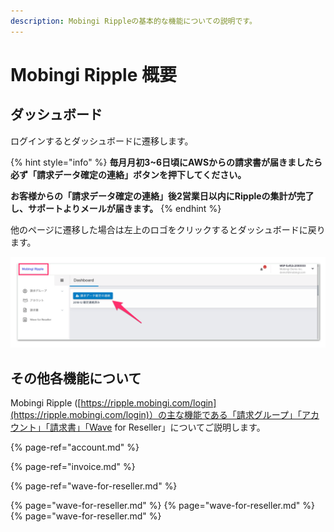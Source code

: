 ```yaml
---
description: Mobingi Rippleの基本的な機能についての説明です。
---
```


# Mobingi Ripple 概要

## ダッシュボード

ログインするとダッシュボードに遷移します。

{% hint style="info" %}
**毎月月初3~6日頃にAWSからの請求書が届きましたら必ず「請求データ確定の連絡」ボタンを押下してください。**

**お客様からの「請求データ確定の連絡」後2営業日以内にRippleの集計が完了し、サポートよりメールが届きます。**
{% endhint %}

他のページに遷移した場合は左上のロゴをクリックするとダッシュボードに戻ります。

![](../../.gitbook/assets/ming-cheng-wei-she-ding-4.png)

## その他各機能について

Mobingi Ripple \([https://ripple.mobingi.com/login](https://ripple.mobingi.com/login)）の主な機能である「請求グループ」「アカウント」「請求書」「Wave for Reseller」についてご説明します。

{% page-ref="account.md" %}

{% page-ref="invoice.md" %}

{% page-ref="wave-for-reseller.md" %}



{% page="wave-for-reseller.md" %}
{% page="wave-for-reseller.md" %}
{% page="wave-for-reseller.md" %}
